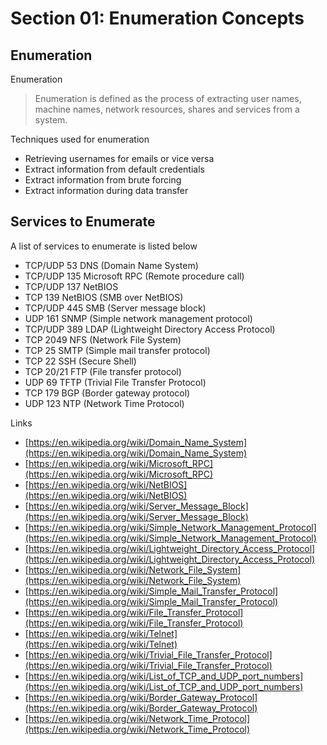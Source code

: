 # Section 01: Enumeration Concepts

## Enumeration
Enumeration
> Enumeration is defined as the process of extracting user names, machine names, network resources, shares and services from a system.

Techniques used for enumeration
- Retrieving usernames for emails or vice versa
- Extract information from default credentials
- Extract information from brute forcing
- Extract information during data transfer

## Services to Enumerate
A list of services to enumerate is listed below
- TCP/UDP 53 DNS (Domain Name System)
- TCP/UDP 135 Microsoft RPC (Remote procedure call)
- TCP/UDP 137 NetBIOS
- TCP 139 NetBIOS (SMB over NetBIOS)
- TCP/UDP 445 SMB (Server message block)
- UDP 161 SNMP (Simple network management protocol)
- TCP/UDP 389 LDAP (Lightweight Directory Access Protocol)
- TCP 2049 NFS (Network File System)
- TCP 25 SMTP (Simple mail transfer protocol)
- TCP 22 SSH (Secure Shell)
- TCP 20/21 FTP (File transfer protocol)
- UDP 69 TFTP (Trivial File Transfer Protocol)
- TCP 179 BGP (Border gateway protocol)
- UDP 123 NTP (Network Time Protocol)

Links
- [https://en.wikipedia.org/wiki/Domain_Name_System](https://en.wikipedia.org/wiki/Domain_Name_System)
- [https://en.wikipedia.org/wiki/Microsoft_RPC](https://en.wikipedia.org/wiki/Microsoft_RPC)
- [https://en.wikipedia.org/wiki/NetBIOS](https://en.wikipedia.org/wiki/NetBIOS)
- [https://en.wikipedia.org/wiki/Server_Message_Block](https://en.wikipedia.org/wiki/Server_Message_Block)
- [https://en.wikipedia.org/wiki/Simple_Network_Management_Protocol](https://en.wikipedia.org/wiki/Simple_Network_Management_Protocol)
- [https://en.wikipedia.org/wiki/Lightweight_Directory_Access_Protocol](https://en.wikipedia.org/wiki/Lightweight_Directory_Access_Protocol)
- [https://en.wikipedia.org/wiki/Network_File_System](https://en.wikipedia.org/wiki/Network_File_System)
- [https://en.wikipedia.org/wiki/Simple_Mail_Transfer_Protocol](https://en.wikipedia.org/wiki/Simple_Mail_Transfer_Protocol)
- [https://en.wikipedia.org/wiki/File_Transfer_Protocol](https://en.wikipedia.org/wiki/File_Transfer_Protocol)
- [https://en.wikipedia.org/wiki/Telnet](https://en.wikipedia.org/wiki/Telnet)
- [https://en.wikipedia.org/wiki/Trivial_File_Transfer_Protocol](https://en.wikipedia.org/wiki/Trivial_File_Transfer_Protocol)
- [https://en.wikipedia.org/wiki/List_of_TCP_and_UDP_port_numbers](https://en.wikipedia.org/wiki/List_of_TCP_and_UDP_port_numbers)
- [https://en.wikipedia.org/wiki/Border_Gateway_Protocol](https://en.wikipedia.org/wiki/Border_Gateway_Protocol)
- [https://en.wikipedia.org/wiki/Network_Time_Protocol](https://en.wikipedia.org/wiki/Network_Time_Protocol)
